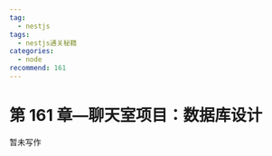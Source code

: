 ```yaml
---
tag:
  - nestjs
tags:
  - nestjs通关秘籍
categories:
  - node
recommend: 161
---
```


# 第 161 章—聊天室项目：数据库设计

暂未写作
